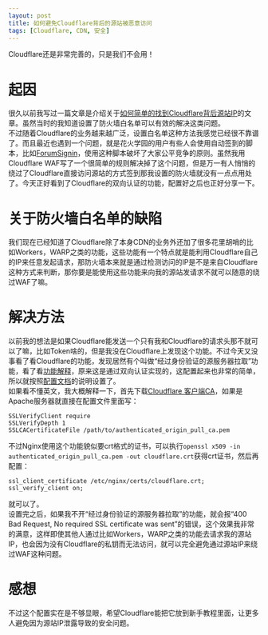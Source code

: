```yaml
---
layout: post
title: 如何避免Cloudflare背后的源站被恶意访问
tags: [Cloudflare, CDN, 安全]
---
```


  Cloudflare还是非常完善的，只是我们不会用！<!--more-->    

# 起因
  很久以前我写过一篇文章是介绍关于[如何简单的找到Cloudflare背后源站IP](/2019/05/03/origip.html)的文章。虽然当时的我知道设置了防火墙白名单可以有效的解决这类问题。   
  不过随着Cloudflare的业务越来越广泛，设置白名单这种方法我感觉已经很不靠谱了。而且最近也遇到一个问题，就是花火学园的用户有些人会使用自动签到的脚本，比如[ForumSignin](https://github.com/LovesAsuna/ForumSignin)，使用这种脚本破坏了大家公平竞争的原则。虽然我用Cloudflare WAF写了一个很简单的规则解决掉了这个问题，但是万一有人悄悄的绕过了Cloudflare直接访问源站的方式签到那我设置的防火墙就没有一点点用处了。今天正好看到了Cloudflare的双向认证的功能，配置好之后也正好分享一下。

# 关于防火墙白名单的缺陷
  我们现在已经知道了Cloudflare除了本身CDN的业务外还加了很多花里胡哨的比如Workers，WARP之类的功能，这些功能有一个特点就是能利用Cloudflare自己的IP来任意发起请求，那防火墙本来就是通过检测访问的IP是不是来自Cloudflare这种方式来判断，那你要是能使用这些功能来向我的源站发请求不就可以随意的绕过WAF了嘛。   

# 解决方法
  以前我的想法是如果Cloudflare能发送一个只有我和Cloudflare的请求头那不就可以了嘛，比如Token啥的，但是我没在Cloudflare上发现这个功能。不过今天又没事看了看Cloudflare的功能，发现居然有个叫做“经过身份验证的源服务器拉取”功能，看了看[功能解释](https://developers.cloudflare.com/ssl/origin-configuration/authenticated-origin-pull/explanation/)，原来这是通过双向认证实现的，这配置起来也非常的简单，所以就按照[配置文档](https://developers.cloudflare.com/ssl/origin-configuration/authenticated-origin-pull/set-up)的说明设置了。   
  如果看不懂英文，我大概解释一下，首先下载[Cloudflare 客户端CA](https://developers.cloudflare.com/ssl/static/authenticated_origin_pull_ca.pem)，如果是Apache服务器就直接在配置文件里面写：   
```
SSLVerifyClient require
SSLVerifyDepth 1
SSLCACertificateFile /path/to/authenticated_origin_pull_ca.pem
```
  不过Nginx使用这个功能貌似要crt格式的证书，可以执行`openssl x509 -in authenticated_origin_pull_ca.pem -out cloudflare.crt`获得crt证书，然后再配置：   
```
ssl_client_certificate /etc/nginx/certs/cloudflare.crt;
ssl_verify_client on;
```
  就可以了。   
  设置完之后，如果我不开“经过身份验证的源服务器拉取”的功能，就会报“400 Bad Request, No required SSL certificate was sent”的错误，这个效果我非常的满意，这样即使其他人通过比如Workers，WARP之类的功能去请求我的源站IP，也会因为没有Cloudflare的私钥而无法访问，就可以完全避免通过源站IP来绕过WAF这种问题。

# 感想
  不过这个配置实在是不够显眼，希望Cloudflare能把它放到新手教程里面，让更多人避免因为源站IP泄露导致的安全问题。
